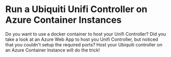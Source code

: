 # Run a Ubiquiti Unifi Controller on Azure Container Instances
Do you want to use a docker container to host your Unifi Controller?
Did you take a look at an Azure Web App to host you Unifi Controller, but noticed that you couldn't setup the required ports?
Host your Ubiquiti controller on an Azure Container Instance will do the trick!

